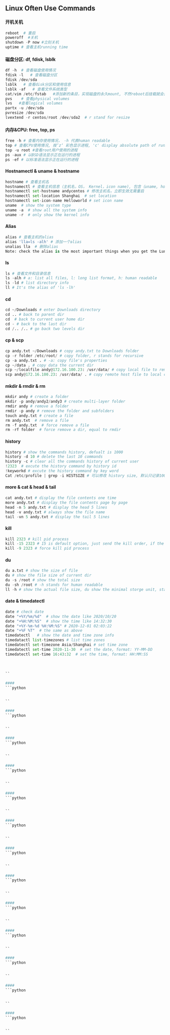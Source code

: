 ## Linux Often Use Commands

#### 开机关机
```python
reboot  # 重启
poweroff  #关机
shutdown -P now #立刻关机
uptime # 查看主机running time

```
#### 磁盘分区: df, fdisk, lsblk
```python
df -h  # 查看磁盘使用情况 
fdisk -l   # 查看磁盘分区 
fdisk /dev/sda
lsblk   # 查看disk分区和使用信息
lsblk -af   # 查看文件系统类型
cat/vim /etc/fstab   #添加新的条目，实现磁盘的永久mount, 不然reboot后挂载就会丢失
pvs    # 查看physical volumes
lvs   #查看logical volumes
partx -u /dev/sda
pvresize /dev/sda
lvextend -r centos/root /dev/sda2  # r stand for resize


```

#### 内存&CPU: free, top, ps
```python
free -h # 查看内存使用情况， -h 代表human readable
top # 查看CPU使用情况, 按’z‘ 彩色显示进程, 'c' display absolute path of running pro
top -u root #查看root用户使用的进程
ps -aux # 以BSD语法显示正在运行的进程
ps -ef # 以标准语法显示正在运行的进程


```

#### Hostnamectl & uname & hostname
```python
hostname # 查看主机名
hostnamectl # 查看主机信息（主机名，OS， Kernel，icon name), 包含（uname, hostname, cat /etc/redhat-release, cat /proc/version ）
hostnamectl set-hostname andycentos # 修改主机名，立即生效无需重启
hostnamectl set-location Shanghai  # set location
hostnamectl set-icon-name Helloworld # set icon name
uname  # show the system type
uname -a  # show all the system info
uname -r  # only show the kernel info

```

#### Alias
```python
alias # 查看主机的alias
alias 'lla=ls -alh' # 添加一个alias
unalias lla  # 删除alias
Note: check the alias is the most important things when you get the Lunix root access.

```
#### ls
```python
ls # 查看文件和目录信息
ls -alh # a: list all files, l: long list format, h: human readable
ls -ld # list directory info
ll # It's the alias of 'ls -lh'

```
#### cd 
```python
cd ~/Downloads # enter Downloads directory 
cd .. # back to parent dir
cd  # back to current user home dir
cd - # back to the last dir
cd /.. /.. # go back two levels dir 
```

#### cp & scp 
```python
cp andy.txt ~/Downloads # copy andy.txt to Downloads folder
cp -r folder /etc/root/ # copy folder, r stands for recursive
cp -a andy.txt . # -a: copy file's properties
cp ~/data . # copy data the current dir
scp ~/localfile andy@172.16.100.23: /usr/data/ # copy local file to remote host
scp andy@172.16.100.23: /usr/data/ . # copy remote host file to local current dir

```

#### mkdir & rmdir & rm 
```python
mkdir andy # create a folder
mkdir -p andy/andy2/andy3 # create multi-layer folder
rmdir andy # remove a folder
rmdir -p andy # remove the folder and subfolders 
touch andy.txt # create a file
rm andy.txt  # remove a file
rm -f andy.txt  # force remove a file
rm -rf folder  # force remove a dir, equal to rmdir 

```

#### history
```python
history # show the commands history, defualt is 1000
history -d 10 # delete the last 10 commands
history -c # clear all the commands history of current user
!2323  # excute the history command by history id 
!keyworkd # excute the history command by key word
Cat /etc/profile | grep -i HISTSIZE # 可以修改 history size, 默认只记录1000

```
#### more & cat & head & tail
```python
cat andy.txt # display the file contents one time
more andy.txt # display the file contents page by page
head -n 5 andy.txt # display the head 5 lines
head -v andy.txt # always show the file name
tail -vn 5 andy.txt # display the tail 5 lines

```

#### kill
```python
kill 2323 # kill pid process
kill -15 2323 # 15 is default option, just send the kill order, if the pid is using the call will fail
kill -9 2323 # force kill pid process

```

#### du
```python
du a.txt # show the size of file
du # show the file size of current dir
du -s /root # show the total size 
du -sh /root # -h stands for human readable
ll -h # show the actual file size, du show the minimal storge unit, start from 4K(if file size is 1.4k, will show 4k by du command)


```

#### date & timedatectl
```python
date # check date
date "+%Y/%m/%d"  # show the date like 2020/10/20
date "+%H:%M:%S"  # show the time like 14:32:30
date "+%Y-%m-%d %H:%M:%S" # 2020-12-01 02:03:22
date "+%F %T"  # the same as above
timedatectl   # show the date and time zone info
timedatactl list-timezones # list time zones
timedatectl set-timezone Asia/Shanghai # set time zone
timedatectl set-time 2020-11-30  # set the date, format: YY-MM-DD
timedatectl set-time 16:43:32  # set the time, format: HH:MM:SS


```

#### 
```python


``

#### 
```python


``

#### 
```python


``

#### 
```python


``

#### 
```python


``

#### 
```python


``

#### 
```python


``

#### 
```python


``

#### 
```python


``

#### 
```python


``

#### 
```python


``

#### 
```python


``

#### 
```python


``

#### 
```python


``



